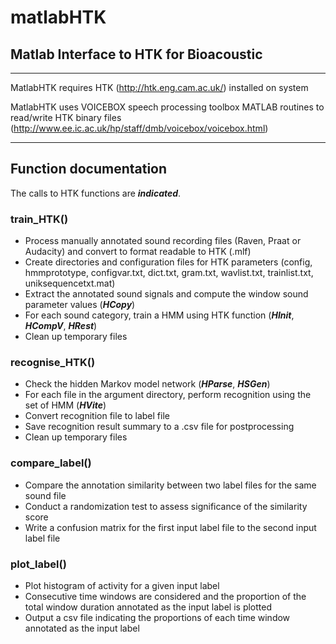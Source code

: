 # matlabHTK
## Matlab Interface to HTK for Bioacoustic

---

MatlabHTK requires HTK (http://htk.eng.cam.ac.uk/) installed on system

MatlabHTK uses VOICEBOX speech processing toolbox MATLAB routines to read/write HTK binary files (http://www.ee.ic.ac.uk/hp/staff/dmb/voicebox/voicebox.html)

---

##  Function documentation
The calls to HTK functions are _**indicated**_.

### train_HTK()
* Process manually annotated sound recording files (Raven, Praat or Audacity) and convert to format readable to HTK (.mlf)
* Create directories and configuration files for HTK parameters (config, hmmprototype, configvar.txt, dict.txt, gram.txt, wavlist.txt, trainlist.txt, uniksequencetxt.mat)
* Extract the annotated sound signals and compute the window sound parameter values (_**HCopy**_)
* For each sound category, train a HMM using HTK function (_**HInit**_, _**HCompV**_, _**HRest**_)
* Clean up temporary files

### recognise_HTK()
* Check the hidden Markov model network (_**HParse**_, _**HSGen**_)
* For each file in the argument directory, perform recognition using the set of HMM (_**HVite**_)
* Convert recognition file to label file
* Save recognition result summary to a .csv file for postprocessing
* Clean up temporary files

### compare_label()
* Compare the annotation similarity between two label files for the same sound file
* Conduct a randomization test to assess significance of the similarity score
* Write a confusion matrix for the first input label file to the second input label file

### plot_label()
* Plot histogram of activity for a given input label
* Consecutive time windows are considered and the proportion of the total window duration annotated as the input label is plotted
* Output a csv file indicating the proportions of each time window annotated as the input label


